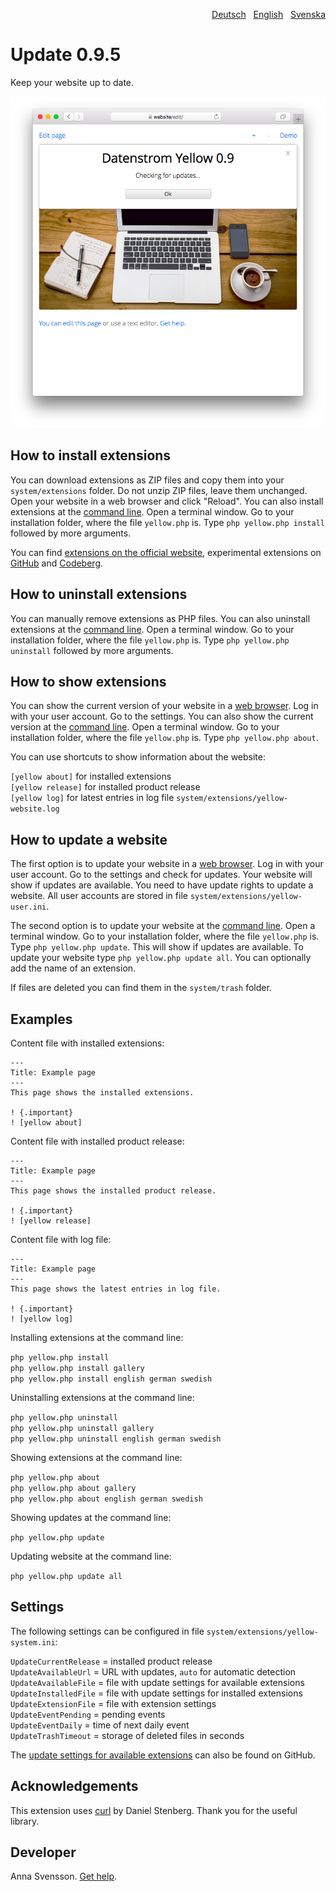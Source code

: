 <p align="right"><a href="README-de.md">Deutsch</a> &nbsp; <a href="README.md">English</a> &nbsp; <a href="README-sv.md">Svenska</a></p>

# Update 0.9.5

Keep your website up to date.

<p align="center"><img src="SCREENSHOT.png" alt="Screenshot"></p>

## How to install extensions

You can download extensions as ZIP files and copy them into your `system/extensions` folder. Do not unzip ZIP files, leave them unchanged. Open your website in a web browser and click "Reload". You can also install extensions at the [command line](https://github.com/annaesvensson/yellow-core). Open a terminal window. Go to your installation folder, where the file `yellow.php` is. Type `php yellow.php install` followed by more arguments.

You can find [extensions on the official website](https://datenstrom.se/yellow/extensions/), experimental extensions on [GitHub](https://github.com/topics/datenstrom-yellow) and [Codeberg](https://codeberg.org/explore/repos?q=datenstrom-yellow&topic=1).

## How to uninstall extensions

You can manually remove extensions as PHP files. You can also uninstall extensions at the [command line](https://github.com/annaesvensson/yellow-core). Open a terminal window. Go to your installation folder, where the file `yellow.php` is. Type `php yellow.php uninstall` followed by more arguments.

## How to show extensions

You can show the current version of your website in a [web browser](https://github.com/annaesvensson/yellow-edit). Log in with your user account. Go to the settings. You can also show the current version at the [command line](https://github.com/annaesvensson/yellow-core). Open a terminal window. Go to your installation folder, where the file `yellow.php` is. Type `php yellow.php about`. 

You can use shortcuts to show information about the website:

`[yellow about]` for installed extensions  
`[yellow release]` for installed product release  
`[yellow log]` for latest entries in log file `system/extensions/yellow-website.log`  

## How to update a website

The first option is to update your website in a [web browser](https://github.com/annaesvensson/yellow-edit). Log in with your user account. Go to the settings and check for updates. Your website will show if updates are available. You need to have update rights to update a website. All user accounts are stored in file `system/extensions/yellow-user.ini`. 

The second option is to update your website at the [command line](https://github.com/annaesvensson/yellow-core). Open a terminal window. Go to your installation folder, where the file `yellow.php` is. Type `php yellow.php update`. This will show if updates are available. To update your website type `php yellow.php update all`. You can optionally add the name of an extension. 

If files are deleted you can find them in the `system/trash` folder.

## Examples

Content file with installed extensions:

    ---
    Title: Example page
    ---
    This page shows the installed extensions.

    ! {.important}
    ! [yellow about]

Content file with installed product release:

    ---
    Title: Example page
    ---
    This page shows the installed product release.

    ! {.important}
    ! [yellow release]

Content file with log file:

    ---
    Title: Example page
    ---
    This page shows the latest entries in log file.

    ! {.important}
    ! [yellow log]

Installing extensions at the command line:

`php yellow.php install`  
`php yellow.php install gallery`  
`php yellow.php install english german swedish`  

Uninstalling extensions at the command line:

`php yellow.php uninstall`  
`php yellow.php uninstall gallery`  
`php yellow.php uninstall english german swedish`  

Showing extensions at the command line:
 
`php yellow.php about`  
`php yellow.php about gallery`  
`php yellow.php about english german swedish`  

Showing updates at the command line:

`php yellow.php update`

Updating website at the command line:
 
`php yellow.php update all`  

## Settings

The following settings can be configured in file `system/extensions/yellow-system.ini`:

`UpdateCurrentRelease` = installed product release  
`UpdateAvailableUrl` = URL with updates, `auto` for automatic detection  
`UpdateAvailableFile` = file with update settings for available extensions  
`UpdateInstalledFile` = file with update settings for installed extensions  
`UpdateExtensionFile` = file with extension settings  
`UpdateEventPending` = pending events  
`UpdateEventDaily` = time of next daily event  
`UpdateTrashTimeout` = storage of deleted files in seconds  

The [update settings for available extensions](https://raw.githubusercontent.com/datenstrom/yellow/main/system/extensions/update-available.ini) can also be found on GitHub.

## Acknowledgements

This extension uses [curl](https://github.com/curl/curl) by Daniel Stenberg. Thank you for the useful library.

## Developer

Anna Svensson. [Get help](https://datenstrom.se/yellow/help/).
